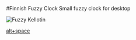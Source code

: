#Finnish Fuzzy Clock
Small fuzzy clock for desktop

![Fuzzy Kellotin](http://topituulensuu.com/content/images/fuzzy_kellotin.jpg)

[alt+space](https://dl.dropboxusercontent.com/u/28304305/alt%2Bspace.webm)
